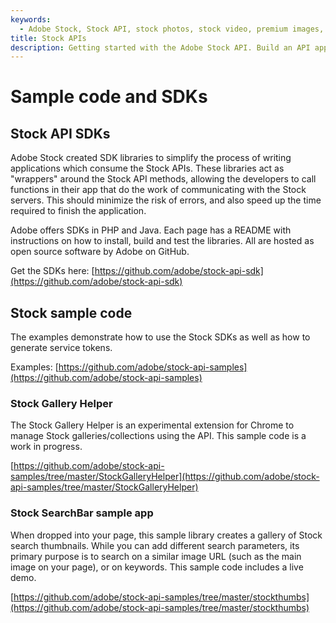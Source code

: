 ```yaml
---
keywords:
  - Adobe Stock, Stock API, stock photos, stock video, premium images, illustrations, Creative Cloud
title: Stock APIs
description: Getting started with the Adobe Stock API. Build an API application to access millions of royalty-free stock images, photos, graphics, vectors, video footage, illustrations, templates, 3d assets, editorial assets and high-quality premium content.
---
```


# Sample code and SDKs

## Stock API SDKs

Adobe Stock created SDK libraries to simplify the process of writing applications which consume the Stock APIs. These libraries act as "wrappers" around the Stock API methods, allowing the developers to call functions in their app that do the work of communicating with the Stock servers. This should minimize the risk of errors, and also speed up the time required to finish the application.

Adobe offers SDKs in PHP and Java. Each page has a README with instructions on how to install, build and test the libraries. All are hosted as open source software by Adobe on GitHub.

Get the SDKs here:
[https://github.com/adobe/stock-api-sdk](https://github.com/adobe/stock-api-sdk)

## Stock sample code

The examples demonstrate how to use the Stock SDKs as well as how to generate service tokens.

Examples:
[https://github.com/adobe/stock-api-samples](https://github.com/adobe/stock-api-samples)

### Stock Gallery Helper

The Stock Gallery Helper is an experimental extension for Chrome to manage Stock galleries/collections using the API. This sample code is a work in progress.

[https://github.com/adobe/stock-api-samples/tree/master/StockGalleryHelper](https://github.com/adobe/stock-api-samples/tree/master/StockGalleryHelper)


### Stock SearchBar sample app

When dropped into your page, this sample library creates a gallery of Stock search thumbnails. While you can add different search parameters, its primary purpose is to search on a similar image URL (such as the main image on your page), or on keywords. This sample code includes a live demo.

[https://github.com/adobe/stock-api-samples/tree/master/stockthumbs](https://github.com/adobe/stock-api-samples/tree/master/stockthumbs)

